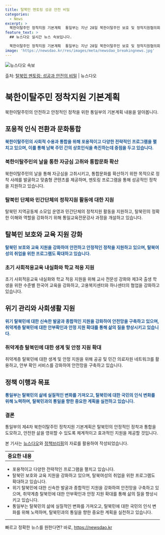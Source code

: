```yaml
---
title: 탈북민 멘토링 성공 안전 비밀
categories:
  - News
excerpt: >
  북한이탈주민 정착지원 기본계획  통일부는 지난 28일 북한이탈주민 보호 및 정착지원협의회를 열어 통일과 통합…
feature_text: >
  ## 뉴스다오 실시간 뉴스 속보입니다.

  북한이탈주민 정착지원 기본계획  통일부는 지난 28일 북한이탈주민 보호 및 정착지원협의회를 열어 통일과 통합…
image: 'https://newsdao.kr/res/images/meta/newsdao_breakingnews.jpg'
---
```


![뉴스다오 속보](https://newsdao.kr/res/images/meta/newsdao_breakingnews.jpg)

<p>출처: <a href="https://newsdao.kr/3978" rel="dofollow">탈북민 멘토링: 성공과 안전의 비밀</a> | 뉴스다오</p>

<h1>북한이탈주민 정착지원 기본계획</h1>
<p data-ke-size="size16">북한이탈주민의 안전하고 안정적인 정착을 위한 통일부의 기본계획 내용을 알아봅니다.</p>

<h2 data-ke-size="size26">포용적 인식 전환과 문화통합</h2>
<p><b><span style="color: #1a5490;">북한이탈주민의 사회적 수용과 통합을 위해 포용적이고 다양한 전략적인 프로그램을 펼치고 있으며, 이를 통해 남북 주민 간의 상호인식을 촉진하는데 중점을 두고 있습니다.</span></b></p>

<h3>북한이탈주민의 날을 통한 자긍심 고취와 통합문화 확산</h3>
<p>북한이탈주민의 날을 통해 자긍심을 고취시키고, 통합문화를 확산하기 위한 목적으로 정착 사례를 발굴하고 맞춤형 콘텐츠를 제공하며, 멘토링 프로그램을 통해 성공적인 정착을 지원하고 있습니다.</p>

<h3>탈북민 단체와 민간단체의 정착지원 활동에 대한 지원</h3>
<p>탈북민 지역공동체 소모임 운영과 민간단체의 정착지원 활동을 지원하고, 탈북민의 정확한 이해와 역할을 강화하기 위해 통일교육전문강사 과정을 개설하고 있습니다.</p>

<h2 data-ke-size="size26">탈북민 보호와 교육 지원 강화</h2>
<p><b><span style="color: #1a5490;">탈북민 보호와 교육 지원을 강화하여 안전하고 안정적인 정착을 지원하고 있으며, 탈북여성의 취업을 위한 프로그램도 확대하고 있습니다.</span></b></p>

<h3>초기 사회적응교육 내실화와 학교 적응 지원</h3>
<p>초기 사회적응교육 내실화와 학교 적응 지원을 위해 교사 전문성 강화와 제3국 출생 학생을 위한 수준별 한국어 교육을 강화하고, 고용복지센터와 하나센터의 협업을 강화하고 있습니다.</p>

<h2 data-ke-size="size26">위기 관리와 사회생활 지원</h2>
<p><b><span style="color: #1a5490;">위기 탈북민에 대한 신속한 발굴과 종합적인 지원을 강화하여 안전망을 구축하고 있으며, 취약계층 탈북민에 대한 안부확인과 안정 지원 확대를 통해 삶의 질을 향상시키고 있습니다.</span></b></p>

<h3>취약계층 탈북민에 대한 생계 및 안정 지원 확대</h3>
<p>취약계층 탈북민에 대한 생계 및 안정 지원을 위해 공공 및 민간 의료자원 네트워크를 활용하고, 안부 확인 서비스를 강화하여 안전망을 구축하고 있습니다.</p>

<h2 data-ke-size="size26">정책 이행과 목표</h2>
<p><b><span style="color: #1a5490;">통일부는 탈북민의 삶에 실질적인 변화를 가져오고, 탈북민에 대한 국민의 인식 변화를 위해 노력하며, 탈북민과의 통일을 향한 중요한 계획을 실천하고 있습니다.</span></b></p>

<h3>결론</h3>
<p>통일부의 제4차 북한이탈주민 정착지원 기본계획은 탈북민의 안정적인 정착과 통합을 도모하고, 안전한 삶을 영위할 수 있도록 체계적이고 효과적인 지원을 제공할 것입니다.</p>

<p data-ke-size="size16">본 기사는 <a href="https://newsdao.kr/3978">뉴스다오</a>와 <a href="https://www.korea.kr">정책브리핑</a>의 자료를 활용하여 작성되었습니다.</p>
<table>
  <tr>
    <td style="text-align: center; height: 17px;"><b>중요한 내용</b></td>
  </tr>
</table>
<ul>
  <li>포용적이고 다양한 전략적인 프로그램을 펼치고 있습니다.</li>
  <li>탈북민 보호와 교육 지원을 강화하고 있으며, 탈북여성의 취업을 위한 프로그램도 확대하고 있습니다.</li>
  <li>위기 탈북민에 대한 신속한 발굴과 종합적인 지원을 강화하여 안전망을 구축하고 있으며, 취약계층 탈북민에 대한 안부확인과 안정 지원 확대를 통해 삶의 질을 향상시키고 있습니다.</li>
  <li>통일부는 탈북민의 삶에 실질적인 변화를 가져오고, 탈북민에 대한 국민의 인식 변화를 위해 노력하며, 탈북민과의 통일을 향한 중요한 계획을 실천하고 있습니다.</li>
</ul>
<hr> 

빠르고 정확한 뉴스를 원한다면? 바로, <a href="https://newsdao.kr" rel="dofollow">https://newsdao.kr</a>



